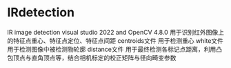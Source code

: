 # IRdetection
IR image detection
visual studio 2022 and OpenCV 4.8.0
用于识别红外图像上的特征点重心、特征点定位、特征点间距
centroids文件 用于检测重心
white文件 用于检测图像中被检测物轮廓
distance文件 用于最终检测各标记点距离，利用凸包顶点与直角顶点等，结合相机标定的校正矩阵与径向畸变参数
